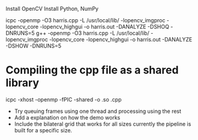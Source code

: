 Install OpenCV
Install Python, NumPy

icpc -openmp -O3 harris.cpp -L /usr/local/lib/ -lopencv_imgproc -lopencv_core -lopencv_highgui -o harris.out -DANALYZE -DSHOQ -DNRUNS=5
g++ -openmp -O3 harris.cpp -L /usr/local/lib/ -lopencv_imgproc -lopencv_core -lopencv_highgui -o harris.out -DANALYZE -DSHOW -DNRUNS=5

Compiling the cpp file as a shared library
==========================================
icpc -xhost -openmp -fPIC -shared -o <file>.so <file>.cpp

* Try queuing frames using one thread and processing using the rest
* Add a explanation on how the demo works
* Include the bilateral grid that works for all sizes
  currently the pipeline is built for a specific size.
